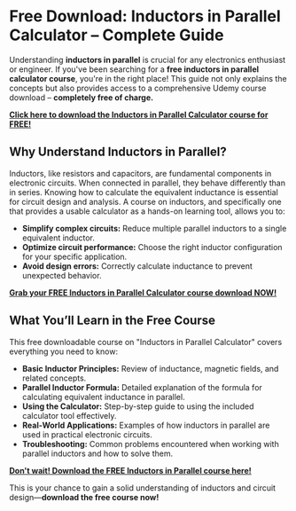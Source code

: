 # Free Download: Inductors in Parallel Calculator – Complete Guide

Understanding **inductors in parallel** is crucial for any electronics enthusiast or engineer. If you've been searching for a **free inductors in parallel calculator course**, you're in the right place! This guide not only explains the concepts but also provides access to a comprehensive Udemy course download – **completely free of charge.**

[**Click here to download the Inductors in Parallel Calculator course for FREE!**](https://udemywork.com/inductors-in-parallel-calculator)

## Why Understand Inductors in Parallel?

Inductors, like resistors and capacitors, are fundamental components in electronic circuits. When connected in parallel, they behave differently than in series. Knowing how to calculate the equivalent inductance is essential for circuit design and analysis. A course on inductors, and specifically one that provides a usable calculator as a hands-on learning tool, allows you to:

*   **Simplify complex circuits:** Reduce multiple parallel inductors to a single equivalent inductor.
*   **Optimize circuit performance:** Choose the right inductor configuration for your specific application.
*   **Avoid design errors:** Correctly calculate inductance to prevent unexpected behavior.

[**Grab your FREE Inductors in Parallel Calculator course download NOW!**](https://udemywork.com/inductors-in-parallel-calculator)

## What You’ll Learn in the Free Course

This free downloadable course on "Inductors in Parallel Calculator" covers everything you need to know:

*   **Basic Inductor Principles:** Review of inductance, magnetic fields, and related concepts.
*   **Parallel Inductor Formula:** Detailed explanation of the formula for calculating equivalent inductance in parallel.
*   **Using the Calculator:** Step-by-step guide to using the included calculator tool effectively.
*   **Real-World Applications:** Examples of how inductors in parallel are used in practical electronic circuits.
*   **Troubleshooting:** Common problems encountered when working with parallel inductors and how to solve them.

[**Don't wait! Download the FREE Inductors in Parallel course here!**](https://udemywork.com/inductors-in-parallel-calculator)

This is your chance to gain a solid understanding of inductors and circuit design—**download the free course now!**
